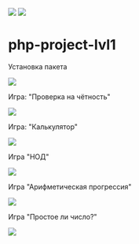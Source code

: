 <a href="https://codeclimate.com/github/elvolt/php-project-lvl1/maintainability"><img src="https://api.codeclimate.com/v1/badges/ddc1b3d9ac507080462c/maintainability" /></a>
<a href="https://travis-ci.org/elvolt/php-project-lvl1"><img src="https://travis-ci.org/elvolt/php-project-lvl1.svg?branch=master"></a>

# php-project-lvl1

Установка пакета

<a href="https://asciinema.org/a/iIsomvEzZLGP9ifJtK9etEKA6" target="_blank"><img src="https://asciinema.org/a/iIsomvEzZLGP9ifJtK9etEKA6.svg" /></a>


Игра: "Проверка на чётность"

<a href="https://asciinema.org/a/PM2EeN20uoPTRfCgqHK0Gp08F" target="_blank"><img src="https://asciinema.org/a/PM2EeN20uoPTRfCgqHK0Gp08F.svg" /></a>


Игра: "Калькулятор"

<a href="https://asciinema.org/a/8gHwbBZT7qvWNJc44xeapcJQP" target="_blank"><img src="https://asciinema.org/a/8gHwbBZT7qvWNJc44xeapcJQP.svg" /></a>


Игра "НОД"

<a href="https://asciinema.org/a/HX3abLb9GxLlHfYBdPldMxVYf" target="_blank"><img src="https://asciinema.org/a/HX3abLb9GxLlHfYBdPldMxVYf.svg" /></a>


Игра "Арифметическая прогрессия"

<a href="https://asciinema.org/a/58VHUrQOB8HtFOWnw5C4pERg4" target="_blank"><img src="https://asciinema.org/a/58VHUrQOB8HtFOWnw5C4pERg4.svg" /></a>

Игра "Простое ли число?"

<a href="https://asciinema.org/a/Rx5srk1JKcYAALRXfpRqiGb3A" target="_blank"><img src="https://asciinema.org/a/Rx5srk1JKcYAALRXfpRqiGb3A.svg" /></a>
